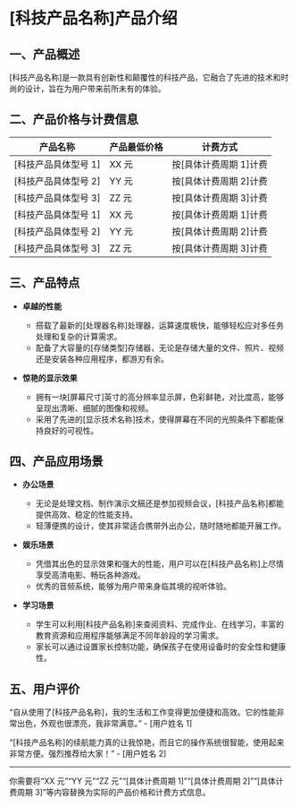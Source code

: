 
# [科技产品名称]产品介绍

## 一、产品概述
[科技产品名称]是一款具有创新性和颠覆性的科技产品，它融合了先进的技术和时尚的设计，旨在为用户带来前所未有的体验。

## 二、产品价格与计费信息

|产品名称|产品最低价格|计费方式|
|----|----|----|
|[科技产品具体型号 1]|XX 元|按[具体计费周期 1]计费|
|[科技产品具体型号 2]|YY 元|按[具体计费周期 2]计费|
|[科技产品具体型号 3]|ZZ 元|按[具体计费周期 3]计费|
|[科技产品具体型号 1]|XX 元|按[具体计费周期 1]计费|
|[科技产品具体型号 2]|YY 元|按[具体计费周期 2]计费|
|[科技产品具体型号 3]|ZZ 元|按[具体计费周期 3]计费|
## 三、产品特点

- **卓越的性能**
    - 搭载了最新的[处理器名称]处理器，运算速度极快，能够轻松应对多任务处理和复杂的计算需求。
    - 配备了大容量的[存储类型]存储器，无论是存储大量的文件、照片、视频还是安装各种应用程序，都游刃有余。

- **惊艳的显示效果**
    - 拥有一块[屏幕尺寸]英寸的高分辨率显示屏，色彩鲜艳，对比度高，能够呈现出清晰、细腻的图像和视频。
    - 采用了先进的[显示技术名称]技术，使得屏幕在不同的光照条件下都能保持良好的可视性。

## 四、产品应用场景

- **办公场景**
    - 无论是处理文档、制作演示文稿还是参加视频会议，[科技产品名称]都能提供高效、稳定的性能支持。
    - 轻薄便携的设计，使其非常适合携带外出办公，随时随地都能开展工作。

- **娱乐场景**
    - 凭借其出色的显示效果和强大的性能，用户可以在[科技产品名称]上尽情享受高清电影、畅玩各种游戏。
    - 优秀的音频系统，能够为用户带来身临其境的视听体验。

- **学习场景**
    - 学生可以利用[科技产品名称]来查阅资料、完成作业、在线学习，丰富的教育资源和应用程序能够满足不同年龄段的学习需求。
    - 家长可以通过设置家长控制功能，确保孩子在使用设备时的安全性和健康性。

## 五、用户评价

“自从使用了[科技产品名称]，我的生活和工作变得更加便捷和高效。它的性能非常出色，外观也很漂亮，我非常满意。” - [用户姓名 1]

“[科技产品名称]的续航能力真的让我惊艳，而且它的操作系统很智能，使用起来非常方便。强烈推荐给大家！” - [用户姓名 2]

---

你需要将“XX 元”“YY 元”“ZZ 元”“[具体计费周期 1]”“[具体计费周期 2]”“[具体计费周期 3]”等内容替换为实际的产品价格和计费方式信息。
